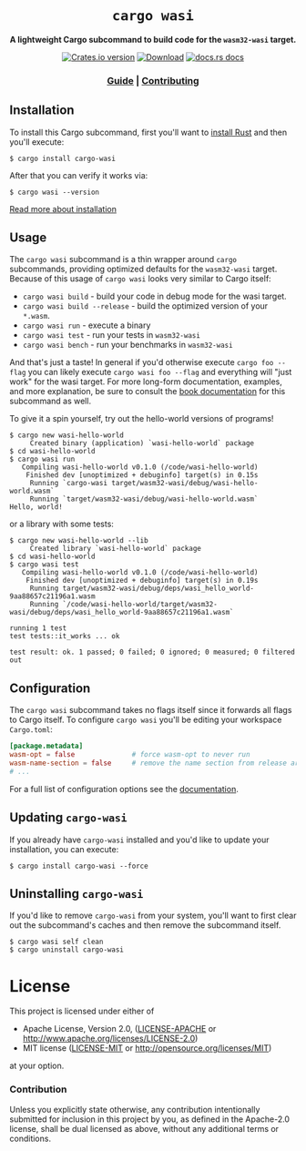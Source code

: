 <div align="center">
  <h1><code>cargo wasi</code></h1>

  <p>
    <strong>A lightweight Cargo subcommand to build code for the <code>wasm32-wasi</code> target.</strong>
  </p>

  <p>
    <a href="https://crates.io/crates/cargo-wasi"><img src="https://img.shields.io/crates/v/cargo-wasi.svg?style=flat-square" alt="Crates.io version" /></a>
    <a href="https://crates.io/crates/cargo-wasi"><img src="https://img.shields.io/crates/d/cargo-wasi.svg?style=flat-square" alt="Download" /></a>
    <a href="https://alexcrichton.github.io/cargo-wasi/"><img src="https://img.shields.io/badge/docs-latest-blue.svg?style=flat-square" alt="docs.rs docs" /></a>
  </p>

  <h3>
    <a href="https://alexcrichton.github.io/cargo-wasi/">Guide</a>
    <span> | </span>
    <a href="https://alexcrichton.github.io/cargo-wasi/contributing.html">Contributing</a>
  </h3>
</div>

## Installation

To install this Cargo subcommand, first you'll want to [install
Rust](https://www.rust-lang.org/tools/install) and then you'll execute:

```
$ cargo install cargo-wasi
```

After that you can verify it works via:

```
$ cargo wasi --version
```

[Read more about
installation](https://alexcrichton.github.io/cargo-wasi/install.html)

## Usage

The `cargo wasi` subcommand is a thin wrapper around `cargo` subcommands,
providing optimized defaults for the `wasm32-wasi` target. Because of this usage
of `cargo wasi` looks very similar to Cargo itself:

* `cargo wasi build` - build your code in debug mode for the wasi target.
* `cargo wasi build --release` - build the optimized version of your `*.wasm`.
* `cargo wasi run` - execute a binary
* `cargo wasi test` - run your tests in `wasm32-wasi`
* `cargo wasi bench` - run your benchmarks in `wasm32-wasi`

And that's just a taste! In general if you'd otherwise execute `cargo foo
--flag` you can likely execute `cargo wasi foo --flag` and everything will "just
work" for the wasi target. For more long-form documentation, examples, and more
explanation, be sure to consult the [book
documentation](https://alexcrichton.github.io/cargo-wasi) for this subcommand as
well.

To give it a spin yourself, try out the hello-world versions of programs!

```
$ cargo new wasi-hello-world
     Created binary (application) `wasi-hello-world` package
$ cd wasi-hello-world
$ cargo wasi run
   Compiling wasi-hello-world v0.1.0 (/code/wasi-hello-world)
    Finished dev [unoptimized + debuginfo] target(s) in 0.15s
     Running `cargo-wasi target/wasm32-wasi/debug/wasi-hello-world.wasm`
     Running `target/wasm32-wasi/debug/wasi-hello-world.wasm`
Hello, world!
```

or a library with some tests:

```
$ cargo new wasi-hello-world --lib
     Created library `wasi-hello-world` package
$ cd wasi-hello-world
$ cargo wasi test
   Compiling wasi-hello-world v0.1.0 (/code/wasi-hello-world)
    Finished dev [unoptimized + debuginfo] target(s) in 0.19s
     Running target/wasm32-wasi/debug/deps/wasi_hello_world-9aa88657c21196a1.wasm
     Running `/code/wasi-hello-world/target/wasm32-wasi/debug/deps/wasi_hello_world-9aa88657c21196a1.wasm`

running 1 test
test tests::it_works ... ok

test result: ok. 1 passed; 0 failed; 0 ignored; 0 measured; 0 filtered out
```

## Configuration

The `cargo wasi` subcommand takes no flags itself since it forwards all flags to
Cargo itself. To configure `cargo wasi` you'll be editing your workspace
`Cargo.toml`:

```toml
[package.metadata]
wasm-opt = false              # force wasm-opt to never run
wasm-name-section = false     # remove the name section from release artifacts
# ...
```

For a full list of configuration options see the
[documentation](https://alexcrichton.github.io/cargo-wasi/config.html).

## Updating `cargo-wasi`

If you already have `cargo-wasi` installed and you'd like to update your
installation, you can execute:

```
$ cargo install cargo-wasi --force
```

## Uninstalling `cargo-wasi`

If you'd like to remove `cargo-wasi` from your system, you'll want to first
clear out the subcommand's caches and then remove the subcommand itself.

```
$ cargo wasi self clean
$ cargo uninstall cargo-wasi
```

# License

This project is licensed under either of

 * Apache License, Version 2.0, ([LICENSE-APACHE](LICENSE-APACHE) or
   http://www.apache.org/licenses/LICENSE-2.0)
 * MIT license ([LICENSE-MIT](LICENSE-MIT) or
   http://opensource.org/licenses/MIT)

at your option.

### Contribution

Unless you explicitly state otherwise, any contribution intentionally submitted
for inclusion in this project by you, as defined in the Apache-2.0 license,
shall be dual licensed as above, without any additional terms or conditions.
